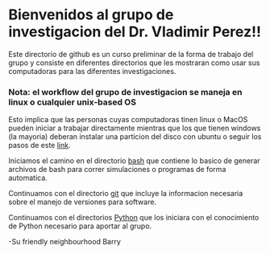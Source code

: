 # Bienvenidos al grupo de investigacion del Dr. Vladimir Perez!!
Este directorio de github es un curso preliminar de la forma de trabajo del grupo y consiste en diferentes directorios que les mostraran como usar sus computadoras para las diferentes investigaciones.

### **Nota: el workflow del grupo de investigacion se maneja en linux o cualquier unix-based OS**
Esto implica que las personas cuyas computadoras tinen linux o MacOS pueden iniciar a trabajar directamente mientras que los que tienen windows (la mayoria) deberan instalar una particion del disco con ubuntu o seguir los pasos de este [link](https://learn.microsoft.com/en-us/windows/wsl/install).

Iniciamos el camino en el directorio [bash](https://github.com/IfisUASD/IntroduccionalGrupo/tree/main/bash) que contiene lo basico de generar archivos de bash para correr simulaciones o programas de forma automatica.

Continuamos con el directorio [git](https://github.com/IfisUASD/IntroduccionalGrupo/tree/main/git) que incluye la informacion necesaria sobre el manejo de versiones para software.

Continuamos con el directorios [Python](https://github.com/IfisUASD/IntroduccionalGrupo/tree/main/Python) que los iniciara con el conocimiento de Python necesario para aportar al grupo.

-Su friendly neighbourhood Barry 